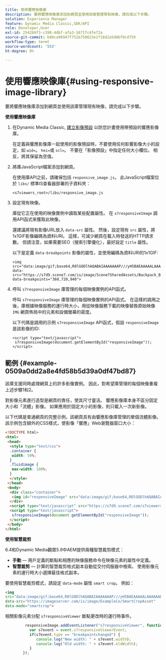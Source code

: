 ```yaml
---
title: 使用響應映像庫
description: 要將響應映像庫添加到網頁並使用該庫管理現有映像，請完成以下步驟。
solution: Experience Manager
feature: Dynamic Media Classic,SDK/API
role: Developer,User
exl-id: 2542b9f3-c398-4dbf-afa3-1671fc4fe72a
source-git-commit: b89ca96947f751b750623e1f18d2a5d86f0cd759
workflow-type: tm+mt
source-wordcount: '553'
ht-degree: 0%

---
```


# 使用響應映像庫{#using-responsive-image-library}

要將響應映像庫添加到網頁並使用該庫管理現有映像，請完成以下步驟。

**使用響應映像庫**

1. 在Dynamic Media Classic, [建立影像預設](https://experienceleague.adobe.com/docs/dynamic-media-classic/using/image-sizing/setting-image-presets.html#image-sizing) 以防您計畫使用帶預設的響應影像庫。

   在定義與響應影像庫一起使用的影像預設時，不要使用任何影響影像大小的設定，如 `wid=`。 `hei=`或 `scl=`。 不要在「影像預設」中指定任何大小欄位。 相反，將其保留為空值。
1. 將庫JavaScript檔案添加到網頁。

   在使用庫API之前，請確保包括 `responsive_image.js`。 此JavaScript檔案位於 `libs/` 標準IS查看器部署的子資料夾：

   `<s7viewers_root>/libs/responsive_image.js`
1. 設定現有映像。

   庫從它正在使用的映像實例中讀取某些配置屬性。 在 `s7responsiveImage` 調用API函式來獲取此映像。

   還建議將現有影像URL放入 `data-src` 屬性。 然後，設定現有 `src` 屬性，將1x1GIF影像編碼為資料URI。 這樣，可減少網頁在載入時發送的HTTP請求數。 但請注意，如果需要SEO（搜索引擎優化），最好設定 `title` 屬性。

   以下是定義 `data-breakpoints` 影像的屬性，並使用編碼為資料URI的1x1GIF:

   ```
   <img src="data:image/gif;base64,R0lGODlhAQABAIAAAAAAAP///yH5BAEAAAAALAAAAAABAAEAAAIBRAA7" data-src="https://s7d9.scene7.com/is/image/Scene7SharedAssets/Backpack_B" data-breakpoints="360,720,940">
   ```

1. 呼叫 `s7responsiveImage` 庫管理的每個映像實例的API函式。

   呼叫 `s7responsiveImage` 庫管理的每個映像實例的API函式。 在這樣的調用之後，庫根據映像服務的運行時大小，用從映像服務下載的映像替換原始映像 `IMG` 網頁佈局中的元素和設備螢幕的密度。

   以下代碼是調用的示例 `s7responsiveImage` API函式，假設 `responsiveImage` 是該影像的ID:

   ```
   <script type="text/javascript"> 
    s7responsiveImage(document.getElementById("responsiveImage")); 
   </script>
   ```

## 範例 {#example-0509a0dd2a8e4fd58b5d39a0df47bd87}

該庫支援同時處理網頁上的許多影像實例。 因此，對希望庫管理的每個映像重複上述步驟1和2。

對影像元素進行造型是網頁的責任，使其尺寸靈活。 響應影像庫本身不區分固定大小和「流體」影像。 如果應用於固定大小的影像，則只載入一次新影像。

以下代碼是普通網頁的完整示例，該網頁具有由響應影像庫管理的單個流體影像。 該示例包含額外的CSS樣式，使影像「響應」Web瀏覽器窗口大小：

```html {.line-numbers}
<!DOCTYPE html> 
<html> 
 <head> 
  <style type="text/css"> 
  .container { 
   width: 50%; 
  } 
  .fluidimage { 
   max-width: 100%; 
  } 
  </style> 
 </head> 
 <body> 
  <div class="container"> 
   <img id="responsiveImage" src="data:image/gif;base64,R0lGODlhAQABAIAAAAAAAP///yH5BAEAAAAALAAAAAABAAEAAAIBRAA7" data-src="https://s7d9.scene7.com/is/image/Scene7SharedAssets/Backpack_B" data-breakpoints="200,400,600,800" class="fluidimage"> 
  </div> 
  <script type="text/javascript" src="https://s7d9.scene7.com/s7viewers/libs/responsive_image.js"></script> 
  <script type="text/javascript"> 
   s7responsiveImage(document.getElementById("responsiveImage")); 
  </script> 
 </body> 
</html>
```

**使用智慧裁剪**

6.4和Dynamic Media觀眾5.9中AEM提供兩種智慧裁剪模式：

* **手動**  — 用戶定義的斷點和相應的映像服務命令在映像元素的屬性中定義。
* **智慧裁剪**  — 計算的智慧裁剪格式副本自動從交付伺服器中檢索。 使用影像元素的運行時大小選擇最佳格式副本。

要使用智慧裁剪模式，請設定 `data-mode` 屬性 `smart crop`。 例如：

```html {.line-numbers}
<img 
src="data:image/gif;base64,R0lGODlhAQABAIAAAAAAAP///yH5BAEAAAAALAAAAAABAAEAAAIBRAA7" 
data-src="https://imageserver.com/is/image/ExampleCo/SmartCropAsset" 
data-mode="smartcrop">
```

相關影像元素分配 `s7responsiveViewer` 斷點更改時的運行時事件。

```javascript {.line-numbers}
         responsiveImage.addEventListener("s7responsiveViewer", function (event) { 
           var s7event = event.s7responsiveViewerEvent; 
           if(s7event.type == "breakpointchanged") { 
              console.log("New width: " + s7event.width); 
              console.log("Old width: " + s7event.oldWidth); 
           } 
        });
```
